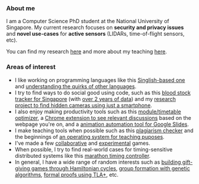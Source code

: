 ### About me

I am a Computer Science PhD student at the National University of Singapore. My current research focuses on **security and privacy issues** and **novel use-cases** for **active sensors** (LIDARs, time-of-flight sensors, etc).

You can find my research [here](https://sriramsami.com/research) and more about my teaching [here](https://sriramsami.com/teaching/).

### Areas of interest

- I like working on programming languages like this [Singlish-based one](https://github.com/frizensami/singlang) and [understanding the quirks of other languages](https://github.com/frizensami/haskell-optimization).
- I try to find ways to do social good using code, such as this [blood stock tracker for Singapore](https://github.com/frizensami/singapore-bloodstocks-bot) (with [over 2 years of data](https://github.com/frizensami/red-cross-blood-stocks)) and my [research project to find hidden cameras using just a smartphone](https://github.com/frizensami/lapd).
- I also enjoy making productivity tools such as this [module/timetable optimizer](https://github.com/frizensami/nus-timetable-optimizer), a [Chrome extension to see relevant discussions](https://github.com/UseCrowdWise/crowdwise) based on the webpage you're on, and a [animation automation tool for Google Slides](https://chrome.google.com/webstore/detail/slides-animator/mhdmaokphjlbobmlioagngakkofbchdo).
- I make teaching tools when possible such as this [plagiarism checker](https://github.com/frizensami/plagiarism-basic) and the beginnings of [an operating system for teaching puposes](https://github.com/frizensami/ramos).
- I've made a few [collaborative](https://github.com/frizensami/treehouse-game) and [experimental](https://github.com/frizensami/dixit) games.
- When possible, I try to find real-world cases for timing-sensitive distributed systems like this [marathon timing controller](https://github.com/frizensami/tvm).
- In general, I have a wide range of random interests such as [building gift-giving games through Hamiltonian cycles](https://github.com/frizensami/archangel), [group formation with genetic algorithms](https://github.com/frizensami/group-matching), [formal proofs using TLA+](https://github.com/frizensami/tlaplus-projects), etc.
